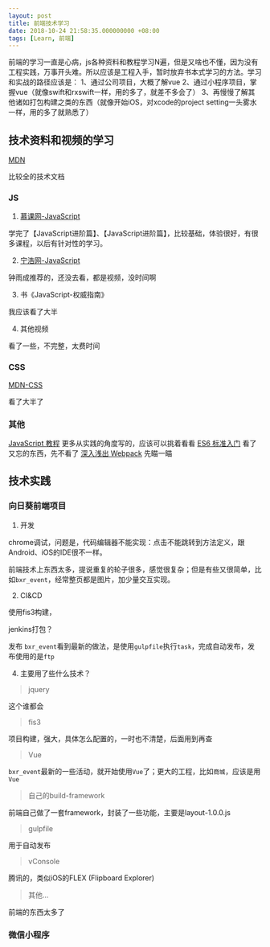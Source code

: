 ```yaml
---
layout: post
title: 前端技术学习
date: 2018-10-24 21:58:35.000000000 +08:00
tags: [Learn, 前端]
---
```


前端的学习一直是心病，js各种资料和教程学习N遍，但是又啥也不懂，因为没有工程实践，万事开头难。所以应该是工程入手，暂时放弃书本式学习的方法。学习和实战的路径应该是：
1、通过公司项目，大概了解vue
2、通过小程序项目，掌握vue（就像swift和rxswift一样，用的多了，就差不多会了）
3、再慢慢了解其他诸如打包构建之类的东西（就像开始iOS，对xcode的project setting一头雾水一样，用的多了就熟悉了）


## 技术资料和视频的学习

[MDN](https://developer.mozilla.org/zh-CN/)

比较全的技术文档

### JS

1. [慕课网-JavaScript](http://www.imooc.com/course/list?c=javascript)

学完了【JavaScript进阶篇】、【JavaScript进阶篇】，比较基础，体验很好，有很多课程，以后有针对性的学习。

2. [宁浩网-JavaScript](https://ninghao.net/package/javascript)

钟雨成推荐的，还没去看，都是视频，没时间啊

3. 书《JavaScript-权威指南》

我应该看了大半

4. 其他视频

看了一些，不完整，太费时间

### CSS

[MDN-CSS](https://developer.mozilla.org/zh-CN/docs/Web/CSS)

看了大半了

### 其他

[JavaScript 教程](https://wangdoc.com/javascript/index.html)  更多从实践的角度写的，应该可以挑着看看
[ES6 标准入门](http://es6.ruanyifeng.com/#README) 看了又忘的东西，先不看了
[深入浅出 Webpack](http://webpack.wuhaolin.cn) 先瞄一瞄


## 技术实践

### 向日葵前端项目

1. 开发

chrome调试，问题是，代码编辑器不能实现：点击不能跳转到方法定义，跟Android、iOS的IDE很不一样。

前端技术上东西太多，提说重复的轮子很多，感觉很复杂；但是有些又很简单，比如`bxr_event`，经常整页都是图片，加少量交互实现。

2. CI&CD

使用fis3构建，

jenkins打包？

发布
`bxr_event`看到最新的做法，是使用`gulpfile`执行`task`，完成自动发布，发布使用的是`ftp`

4. 主要用了些什么技术？

> jquery

这个谁都会

> fis3

项目构建，强大，具体怎么配置的，一时也不清楚，后面用到再查

> Vue

`bxr_event`最新的一些活动，就开始使用`Vue`了；更大的工程，比如`商城`，应该是用`Vue`

> 自己的build-framework

前端自己做了一套framework，封装了一些功能，主要是layout-1.0.0.js

> gulpfile

用于自动发布

> vConsole

腾讯的，类似iOS的FLEX (Flipboard Explorer)

> 其他...

前端的东西太多了

### 微信小程序

